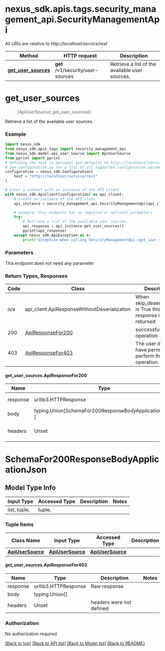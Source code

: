 <a id="__pageTop"></a>
# nexus_sdk.apis.tags.security_management_api.SecurityManagementApi

All URIs are relative to *http://localhost/service/rest*

Method | HTTP request | Description
------------- | ------------- | -------------
[**get_user_sources**](#get_user_sources) | **get** /v1/security/user-sources | Retrieve a list of the available user sources.

# **get_user_sources**
<a id="get_user_sources"></a>
> [ApiUserSource] get_user_sources()

Retrieve a list of the available user sources.

### Example

```python
import nexus_sdk
from nexus_sdk.apis.tags import security_management_api
from nexus_sdk.model.api_user_source import ApiUserSource
from pprint import pprint
# Defining the host is optional and defaults to http://localhost/service/rest
# See configuration.py for a list of all supported configuration parameters.
configuration = nexus_sdk.Configuration(
    host = "http://localhost/service/rest"
)

# Enter a context with an instance of the API client
with nexus_sdk.ApiClient(configuration) as api_client:
    # Create an instance of the API class
    api_instance = security_management_api.SecurityManagementApi(api_client)

    # example, this endpoint has no required or optional parameters
    try:
        # Retrieve a list of the available user sources.
        api_response = api_instance.get_user_sources()
        pprint(api_response)
    except nexus_sdk.ApiException as e:
        print("Exception when calling SecurityManagementApi->get_user_sources: %s\n" % e)
```
### Parameters
This endpoint does not need any parameter.

### Return Types, Responses

Code | Class | Description
------------- | ------------- | -------------
n/a | api_client.ApiResponseWithoutDeserialization | When skip_deserialization is True this response is returned
200 | [ApiResponseFor200](#get_user_sources.ApiResponseFor200) | successful operation
403 | [ApiResponseFor403](#get_user_sources.ApiResponseFor403) | The user does not have permission to perform the operation.

#### get_user_sources.ApiResponseFor200
Name | Type | Description  | Notes
------------- | ------------- | ------------- | -------------
response | urllib3.HTTPResponse | Raw response |
body | typing.Union[SchemaFor200ResponseBodyApplicationJson, ] |  |
headers | Unset | headers were not defined |

# SchemaFor200ResponseBodyApplicationJson

## Model Type Info
Input Type | Accessed Type | Description | Notes
------------ | ------------- | ------------- | -------------
list, tuple,  | tuple,  |  | 

### Tuple Items
Class Name | Input Type | Accessed Type | Description | Notes
------------- | ------------- | ------------- | ------------- | -------------
[**ApiUserSource**]({{complexTypePrefix}}ApiUserSource.md) | [**ApiUserSource**]({{complexTypePrefix}}ApiUserSource.md) | [**ApiUserSource**]({{complexTypePrefix}}ApiUserSource.md) |  | 

#### get_user_sources.ApiResponseFor403
Name | Type | Description  | Notes
------------- | ------------- | ------------- | -------------
response | urllib3.HTTPResponse | Raw response |
body | typing.Union[] |  |
headers | Unset | headers were not defined |

### Authorization

No authorization required

[[Back to top]](#__pageTop) [[Back to API list]](../../../README.md#documentation-for-api-endpoints) [[Back to Model list]](../../../README.md#documentation-for-models) [[Back to README]](../../../README.md)

